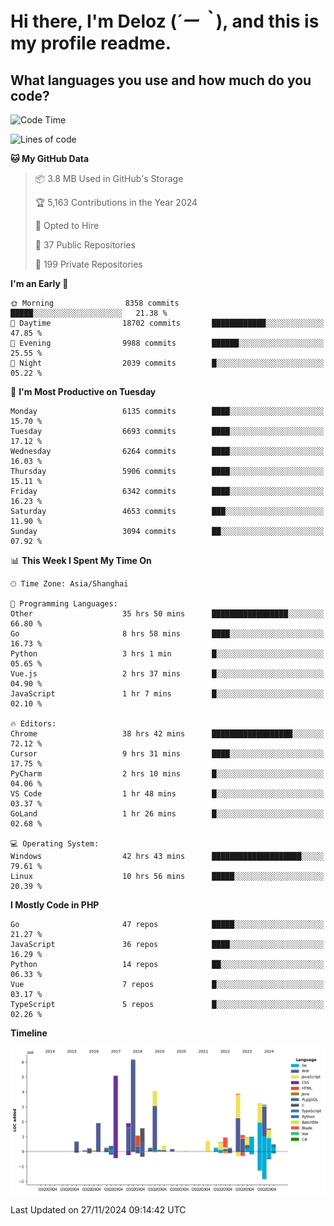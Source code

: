 # **Hi there, I'm Deloz (*´ー｀*), and this is my profile readme.**

## **What languages you use and how much do you code?**

<!--START_SECTION:waka-->
![Code Time](http://img.shields.io/badge/Code%20Time-5%2C140%20hrs%2052%20mins-blue)

![Lines of code](https://img.shields.io/badge/From%20Hello%20World%20I%27ve%20Written-42.5%20million%20lines%20of%20code-blue)

**🐱 My GitHub Data** 

> 📦 3.8 MB Used in GitHub's Storage 
 > 
> 🏆 5,163 Contributions in the Year 2024
 > 
> 💼 Opted to Hire
 > 
> 📜 37 Public Repositories 
 > 
> 🔑 199 Private Repositories 
 > 
**I'm an Early 🐤** 

```text
🌞 Morning                8358 commits        █████░░░░░░░░░░░░░░░░░░░░   21.38 % 
🌆 Daytime                18702 commits       ████████████░░░░░░░░░░░░░   47.85 % 
🌃 Evening                9988 commits        ██████░░░░░░░░░░░░░░░░░░░   25.55 % 
🌙 Night                  2039 commits        █░░░░░░░░░░░░░░░░░░░░░░░░   05.22 % 
```
📅 **I'm Most Productive on Tuesday** 

```text
Monday                   6135 commits        ████░░░░░░░░░░░░░░░░░░░░░   15.70 % 
Tuesday                  6693 commits        ████░░░░░░░░░░░░░░░░░░░░░   17.12 % 
Wednesday                6264 commits        ████░░░░░░░░░░░░░░░░░░░░░   16.03 % 
Thursday                 5906 commits        ████░░░░░░░░░░░░░░░░░░░░░   15.11 % 
Friday                   6342 commits        ████░░░░░░░░░░░░░░░░░░░░░   16.23 % 
Saturday                 4653 commits        ███░░░░░░░░░░░░░░░░░░░░░░   11.90 % 
Sunday                   3094 commits        ██░░░░░░░░░░░░░░░░░░░░░░░   07.92 % 
```


📊 **This Week I Spent My Time On** 

```text
🕑︎ Time Zone: Asia/Shanghai

💬 Programming Languages: 
Other                    35 hrs 50 mins      █████████████████░░░░░░░░   66.80 % 
Go                       8 hrs 58 mins       ████░░░░░░░░░░░░░░░░░░░░░   16.73 % 
Python                   3 hrs 1 min         █░░░░░░░░░░░░░░░░░░░░░░░░   05.65 % 
Vue.js                   2 hrs 37 mins       █░░░░░░░░░░░░░░░░░░░░░░░░   04.90 % 
JavaScript               1 hr 7 mins         █░░░░░░░░░░░░░░░░░░░░░░░░   02.10 % 

🔥 Editors: 
Chrome                   38 hrs 42 mins      ██████████████████░░░░░░░   72.12 % 
Cursor                   9 hrs 31 mins       ████░░░░░░░░░░░░░░░░░░░░░   17.75 % 
PyCharm                  2 hrs 10 mins       █░░░░░░░░░░░░░░░░░░░░░░░░   04.06 % 
VS Code                  1 hr 48 mins        █░░░░░░░░░░░░░░░░░░░░░░░░   03.37 % 
GoLand                   1 hr 26 mins        █░░░░░░░░░░░░░░░░░░░░░░░░   02.68 % 

💻 Operating System: 
Windows                  42 hrs 43 mins      ████████████████████░░░░░   79.61 % 
Linux                    10 hrs 56 mins      █████░░░░░░░░░░░░░░░░░░░░   20.39 % 
```

**I Mostly Code in PHP** 

```text
Go                       47 repos            █████░░░░░░░░░░░░░░░░░░░░   21.27 % 
JavaScript               36 repos            ████░░░░░░░░░░░░░░░░░░░░░   16.29 % 
Python                   14 repos            ██░░░░░░░░░░░░░░░░░░░░░░░   06.33 % 
Vue                      7 repos             █░░░░░░░░░░░░░░░░░░░░░░░░   03.17 % 
TypeScript               5 repos             █░░░░░░░░░░░░░░░░░░░░░░░░   02.26 % 
```



**Timeline**

![Lines of Code chart](https://raw.githubusercontent.com/deloz/deloz/main/assets/bar_graph.png)


 Last Updated on 27/11/2024 09:14:42 UTC
<!--END_SECTION:waka-->
